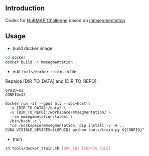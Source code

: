 ## Introduction

Codes for [HuBMAP Challenge](https://www.kaggle.com/competitions/hubmap-organ-segmentation) based on [mmsegmentation](https://github.com/open-mmlab/mmsegmentation)

## Usage

* build docker image
```bash
cd docker
docker build -t mmsegmentation .
```

* edit `tools/docker_train.sh` file

Repalce [DIR_TO_DATA] and [DIR_TO_REPO].

```shell
GPUID=$1
CONFIG=$2

docker run -it --gpus all --ipc=host \
  -v [DIR_TO_DATA]:/data/ \
  -v [DIR_TO_REPO]:/workspace/mmsegmentation/ \
  --rm mmsegmentation:latest \
  /bin/bash -c \
  "cd /workspace/mmsegmentation; pip install -v -e .; CUDA_VISIBLE_DEVICES=${GPUID} python tools/train.py ${CONFIG}"
```

* train
```bash
sh tools/docker_train.sh [GPU_ID] [CONFIG_FILE]
```